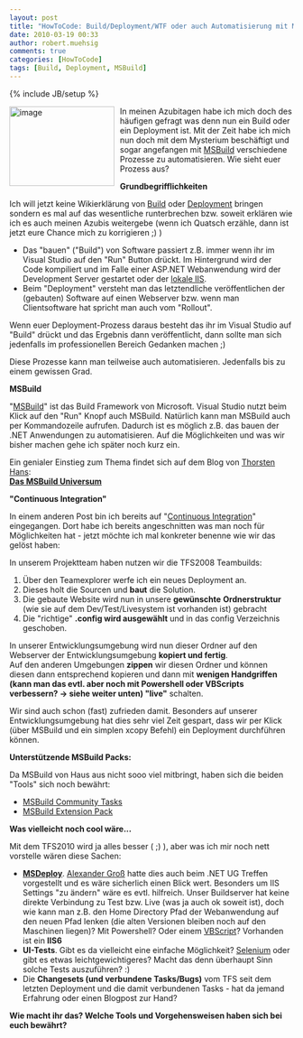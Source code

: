 ```yaml
---
layout: post
title: "HowToCode: Build/Deployment/WTF oder auch Automatisierung mit MSBuild"
date: 2010-03-19 00:33
author: robert.muehsig
comments: true
categories: [HowToCode]
tags: [Build, Deployment, MSBuild]
---
```

{% include JB/setup %}
<p><a href="{{BASE_PATH}}/assets/wp-images/image936.png"><img style="border-right: 0px; border-top: 0px; margin: 0px 10px 0px 0px; border-left: 0px; border-bottom: 0px" height="141" alt="image" src="{{BASE_PATH}}/assets/wp-images/image_thumb121.png" width="186" align="left" border="0"></a>In meinen Azubitagen habe ich mich doch des häufigen gefragt was denn nun ein Build oder ein Deployment ist. Mit der Zeit habe ich mich nun doch mit dem Mysterium beschäftigt und sogar angefangen mit <a href="http://msdn.microsoft.com/de-de/library/wea2sca5.aspx">MSBuild</a> verschiedene Prozesse zu automatisieren. Wie sieht euer Prozess aus?</p><p><strong>Grundbegrifflichkeiten</strong></p> <p>Ich will jetzt keine Wikierklärung von <a href="http://de.wikipedia.org/wiki/Build">Build</a> oder <a href="http://de.wikipedia.org/wiki/Softwareverteilung">Deployment</a> bringen sondern es mal auf das wesentliche runterbrechen bzw. soweit erklären wie ich es auch meinen Azubis weitergebe (wenn ich Quatsch erzähle, dann ist jetzt eure Chance mich zu korrigieren ;) )</p> <ul> <li>Das "bauen" ("Build") von Software passiert z.B. immer wenn ihr im Visual Studio auf den "Run" Button drückt. Im Hintergrund wird der Code kompiliert und im Falle einer ASP.NET Webanwendung wird der Development Server gestartet oder der <a href="{{BASE_PATH}}/2009/03/19/howto-iis7-als-development-server-im-visual-studio-2008-einrichten/">lokale IIS</a>. </li> <li>Beim "Deployment" versteht man das letztendliche veröffentlichen der (gebauten) Software auf einen Webserver bzw. wenn man Clientsoftware hat spricht man auch vom "Rollout". </li></ul> <p>Wenn euer Deployment-Prozess daraus besteht das ihr im Visual Studio auf "Build" drückt und das Ergebnis dann veröffentlicht, dann sollte man sich jedenfalls im professionellen Bereich Gedanken machen ;)</p> <p>Diese Prozesse kann man teilweise auch automatisieren. Jedenfalls bis zu einem gewissen Grad.</p> <p><strong>MSBuild</strong></p> <p>"<a href="http://msdn.microsoft.com/de-de/library/wea2sca5.aspx">MSBuild</a>" ist das Build Framework von Microsoft. Visual Studio nutzt beim Klick auf den "Run" Knopf auch MSBuild. Natürlich kann man MSBuild auch per Kommandozeile aufrufen. Dadurch ist es möglich z.B. das bauen der .NET Anwendungen zu automatisieren. Auf die Möglichkeiten und was wir bisher machen gehe ich später noch kurz ein. </p> <p>Ein genialer Einstieg zum Thema findet sich auf dem Blog von <a href="http://dotnet-forum.de/blogs/thorstenhans/default.aspx">Thorsten Hans</a>:<br><strong><a href="http://dotnet-forum.de/blogs/thorstenhans/archive/2010/02/15/das-msbuild-universum.aspx">Das MSBuild Universum</a></strong></p> <p><strong>"Continuous Integration"</strong></p> <p>In einem anderen Post bin ich bereits auf "<a href="{{BASE_PATH}}/2009/07/08/howtocode-continuous-integration/">Continuous Integration</a>" eingegangen. Dort habe ich bereits angeschnitten was man noch für Möglichkeiten hat - jetzt möchte ich mal konkreter benenne wie wir das gelöst haben:</p> <p>In unserem Projektteam haben nutzen wir die TFS2008 Teambuilds:</p> <ol> <li>Über den Teamexplorer werfe ich ein neues Deployment an.</li> <li>Dieses holt die Sourcen und <strong>baut</strong> die Solution. </li> <li>Die gebaute Website wird nun in unsere <strong>gewünschte</strong> <strong>Ordnerstruktur</strong> (wie sie auf dem Dev/Test/Livesystem ist vorhanden ist) gebracht</li> <li>Die "richtige" <strong>.config wird ausgewählt</strong> und in das config Verzeichnis geschoben.</li></ol> <p>In unserer Entwicklungsumgebung wird nun dieser Ordner auf den Webserver der Entwicklungsumgebung <strong>kopiert und fertig</strong>.<br>Auf den anderen Umgebungen <strong>zippen</strong> wir diesen Ordner und können diesen dann entsprechend kopieren und dann mit <strong>wenigen Handgriffen (kann man das evtl. aber noch mit Powershell oder VBScripts verbessern? -&gt; siehe weiter unten) "live"</strong> schalten.</p> <p>Wir sind auch schon (fast) zufrieden damit. Besonders auf unserer Entwicklungsumgebung hat dies sehr viel Zeit gespart, dass wir per Klick (über MSBuild und ein simplen xcopy Befehl) ein Deployment durchführen können.</p> <p><strong>Unterstützende MSBuild Packs:</strong></p> <p>Da MSBuild von Haus aus nicht sooo viel mitbringt, haben sich die beiden "Tools" sich noch bewährt:</p> <ul> <li><a href="http://msbuildtasks.tigris.org/">MSBuild Community Tasks</a></li> <li><a href="http://www.codeplex.com/MSBuildExtensionPack">MSBuild Extension Pack</a></li></ul> <p><strong>Was vielleicht noch cool wäre...</strong></p> <p>Mit dem TFS2010 wird ja alles besser ( ;) ), aber was ich mir noch nett vorstelle wären diese Sachen:</p> <ul> <li><a href="http://blogs.iis.net/msdeploy/archive/2008/01/22/welcome-to-the-web-deployment-team-blog.aspx"><strong>MSDeploy</strong></a>. <a href="http://therightstuff.de/">Alexander Groß</a> hatte dies auch beim .NET UG Treffen vorgestellt und es wäre sicherlich einen Blick wert. Besonders um IIS Settings "zu ändern" wäre es evtl. hilfreich. Unser Buildserver hat keine direkte Verbindung zu Test bzw. Live (was ja auch ok soweit ist), doch wie kann man z.B. den Home Directory Pfad der Webanwendung auf den neuen Pfad lenken (die alten Versionen bleiben noch auf den Maschinen liegen)? Mit Powershell? Oder einem <a href="http://www.microsoft.com/technet/prodtechnol/WindowsServer2003/Library/IIS/d3df4bc9-0954-459a-b5e6-7a8bc462960c.mspx?mfr=true">VBScript</a>? Vorhanden ist ein <strong>IIS6</strong></li> <li><strong>UI-Tests</strong>. Gibt es da vielleicht eine einfache Möglichkeit? <a href="http://seleniumhq.org/">Selenium</a> oder gibt es etwas leichtgewichtigeres? Macht das denn überhaupt Sinn solche Tests auszuführen? :)</li> <li>Die <strong>Changesets (und verbundene Tasks/Bugs)</strong> vom TFS seit dem letzten Deployment und die damit verbundenen Tasks - hat da jemand Erfahrung oder einen Blogpost zur Hand?</li></ul> <p><strong>Wie macht ihr das? Welche Tools und Vorgehensweisen haben sich bei euch bewährt?</strong></p>
